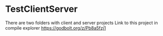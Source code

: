 # TestClientServer
There are two folders with client and server projects
Link to this project in compile explorer
https://godbolt.org/z/Pb8a5fzj1
